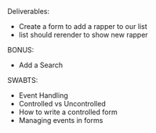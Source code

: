 Deliverables:

- Create a form to add a rapper to our list
- list should rerender to show new rapper

BONUS:

- Add a Search

SWABTS:

- Event Handling
- Controlled vs Uncontrolled
- How to write a controlled form
- Managing events in forms
